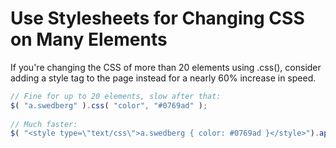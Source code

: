 # Use Stylesheets for Changing CSS on Many Elements
If you're changing the CSS of more than 20 elements using .css(), consider adding a style tag to the page instead for a nearly 60% increase in speed.
```javascript
// Fine for up to 20 elements, slow after that:
$( "a.swedberg" ).css( "color", "#0769ad" );
 
// Much faster:
$( "<style type=\"text/css\">a.swedberg { color: #0769ad }</style>").appendTo( "head" );
```

